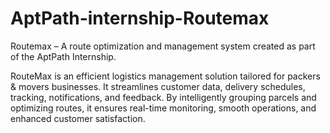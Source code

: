 # AptPath-internship-Routemax
Routemax – A route optimization and management system created as part of the AptPath Internship.

RouteMax is an efficient logistics management solution tailored for packers & movers businesses. It streamlines customer data, delivery schedules, tracking, notifications, and feedback. By intelligently grouping parcels and optimizing routes, it ensures real-time monitoring, smooth operations, and enhanced customer satisfaction.
